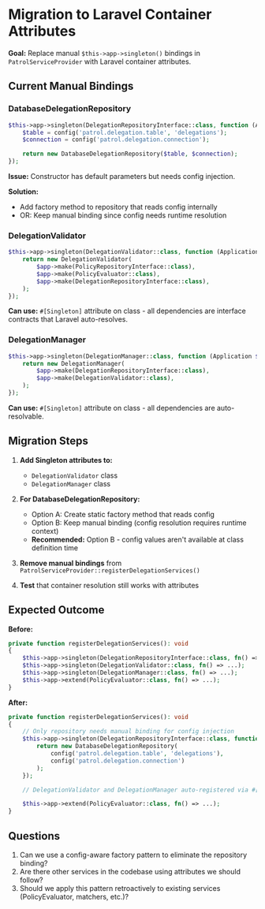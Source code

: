 # Migration to Laravel Container Attributes

**Goal:** Replace manual `$this->app->singleton()` bindings in `PatrolServiceProvider` with Laravel container attributes.

## Current Manual Bindings

### DatabaseDelegationRepository
```php
$this->app->singleton(DelegationRepositoryInterface::class, function (Application $app): DelegationRepositoryInterface {
    $table = config('patrol.delegation.table', 'delegations');
    $connection = config('patrol.delegation.connection');

    return new DatabaseDelegationRepository($table, $connection);
});
```

**Issue:** Constructor has default parameters but needs config injection.

**Solution:**
- Add factory method to repository that reads config internally
- OR: Keep manual binding since config needs runtime resolution

### DelegationValidator
```php
$this->app->singleton(DelegationValidator::class, function (Application $app): DelegationValidator {
    return new DelegationValidator(
        $app->make(PolicyRepositoryInterface::class),
        $app->make(PolicyEvaluator::class),
        $app->make(DelegationRepositoryInterface::class),
    );
});
```

**Can use:** `#[Singleton]` attribute on class - all dependencies are interface contracts that Laravel auto-resolves.

### DelegationManager
```php
$this->app->singleton(DelegationManager::class, function (Application $app): DelegationManager {
    return new DelegationManager(
        $app->make(DelegationRepositoryInterface::class),
        $app->make(DelegationValidator::class),
    );
});
```

**Can use:** `#[Singleton]` attribute on class - all dependencies are auto-resolvable.

## Migration Steps

1. **Add Singleton attributes to:**
   - `DelegationValidator` class
   - `DelegationManager` class

2. **For DatabaseDelegationRepository:**
   - Option A: Create static factory method that reads config
   - Option B: Keep manual binding (config resolution requires runtime context)
   - **Recommended:** Option B - config values aren't available at class definition time

3. **Remove manual bindings** from `PatrolServiceProvider::registerDelegationServices()`

4. **Test** that container resolution still works with attributes

## Expected Outcome

**Before:**
```php
private function registerDelegationServices(): void
{
    $this->app->singleton(DelegationRepositoryInterface::class, fn() => ...);
    $this->app->singleton(DelegationValidator::class, fn() => ...);
    $this->app->singleton(DelegationManager::class, fn() => ...);
    $this->app->extend(PolicyEvaluator::class, fn() => ...);
}
```

**After:**
```php
private function registerDelegationServices(): void
{
    // Only repository needs manual binding for config injection
    $this->app->singleton(DelegationRepositoryInterface::class, function (Application $app): DelegationRepositoryInterface {
        return new DatabaseDelegationRepository(
            config('patrol.delegation.table', 'delegations'),
            config('patrol.delegation.connection')
        );
    });

    // DelegationValidator and DelegationManager auto-registered via #[Singleton]

    $this->app->extend(PolicyEvaluator::class, fn() => ...);
}
```

## Questions

1. Can we use a config-aware factory pattern to eliminate the repository binding?
2. Are there other services in the codebase using attributes we should follow?
3. Should we apply this pattern retroactively to existing services (PolicyEvaluator, matchers, etc.)?
